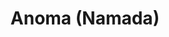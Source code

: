 ---
layout: default
######## CARD FRONT VARIABLE
img: anoma.jpg
# kind blockchain : tendermint, polkadot, ethereum, near, move.
kind_blockchain: tendermint
title: Anoma (Namada)
modal: namada-testnet
# status
# - finished
# - ongoing
# - cancel
# - preparations / other
status: ongoing
reason: ""

######## DETAILS USED MODAL
website: "https://namada.world/"
event_name: "Namada Public Testnet"
event_link:  "https://namada.world/"
node_id: "30845E13F823E7403CA4C3FC1115655227F3C040"

######### TECHNOLOGY
os: Ubuntu 22.04
monitoring: Grafana, Prometheus, Telegraf
monitoring_pdf: ""
security: "Audit (Lynis and Greenbonde), Hardening CIS"
network: "Wireguard (Communication between Machine)"

######## INFRASTRUCTURE
# if kind_blockchain is tendermint,please assign  tendermint_ of value
testnet_monitor: 
tendermint_rpc: 
tendermint_api: 
tendermint_grpc: 
tendermint_grpc_web:
---